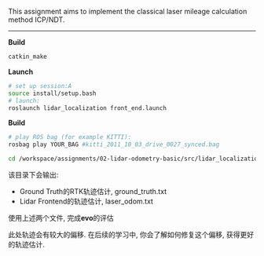 This assignment aims to implement the classical laser mileage calculation method ICP/NDT.

---

**Build**
```bash
catkin_make
```
**Launch**

```bash
# set up session:A
source install/setup.bash
# launch:
roslaunch lidar_localization front_end.launch
```
**Build**
```bash
# play ROS bag (for example KITTI):
rosbag play YOUR_BAG #kitti_2011_10_03_drive_0027_synced.bag

cd /workspace/assignments/02-lidar-odometry-basic/src/lidar_localization/slam_data/trajectory
```

该目录下会输出:

* Ground Truth的RTK轨迹估计, ground_truth.txt
* Lidar Frontend的轨迹估计, laser_odom.txt

使用上述两个文件, 完成**evo**的评估

此处轨迹会有较大的偏移. 在后续的学习中, 你会了解如何修复这个偏移, 获得更好的轨迹估计.
